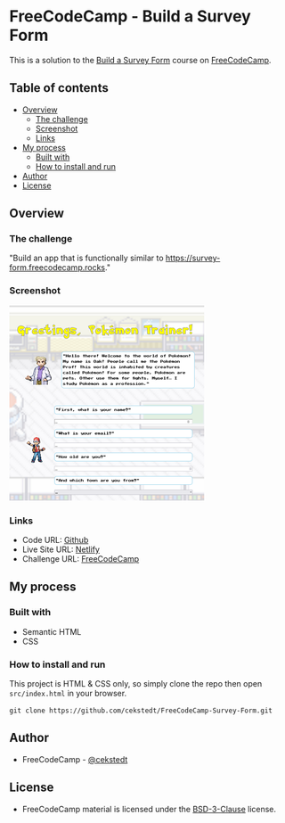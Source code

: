 # FreeCodeCamp - Build a Survey Form

This is a solution to the [Build a Survey Form](https://www.freecodecamp.org/learn/2022/responsive-web-design/build-a-survey-form-project/build-a-survey-form) course on [FreeCodeCamp](https://www.freecodecamp.org/).

## Table of contents

- [Overview](#overview)
  - [The challenge](#the-challenge)
  - [Screenshot](#screenshot)
  - [Links](#links)
- [My process](#my-process)
  - [Built with](#built-with)
  - [How to install and run](#how-to-install-and-run)
- [Author](#author)
- [License](#license)

## Overview

### The challenge

"Build an app that is functionally similar to https://survey-form.freecodecamp.rocks."

### Screenshot

![Screenshot](./thumbnail.png)

### Links

- Code URL: [Github](https://github.com/cekstedt/FreeCodeCamp-Survey-Form)
- Live Site URL: [Netlify](https://fanciful-gelato-15aa24.netlify.app/)
- Challenge URL: [FreeCodeCamp](https://www.freecodecamp.org/learn/2022/responsive-web-design/build-a-survey-form-project/build-a-survey-form)

## My process

### Built with

- Semantic HTML
- CSS

### How to install and run

This project is HTML & CSS only, so simply clone the repo then open `src/index.html` in your browser.

```
git clone https://github.com/cekstedt/FreeCodeCamp-Survey-Form.git
```

## Author

- FreeCodeCamp - [@cekstedt](https://www.freecodecamp.org/cekstedt)

## License

- FreeCodeCamp material is licensed under the [BSD-3-Clause](https://github.com/freeCodeCamp/freeCodeCamp/blob/main/LICENSE.md) license.
